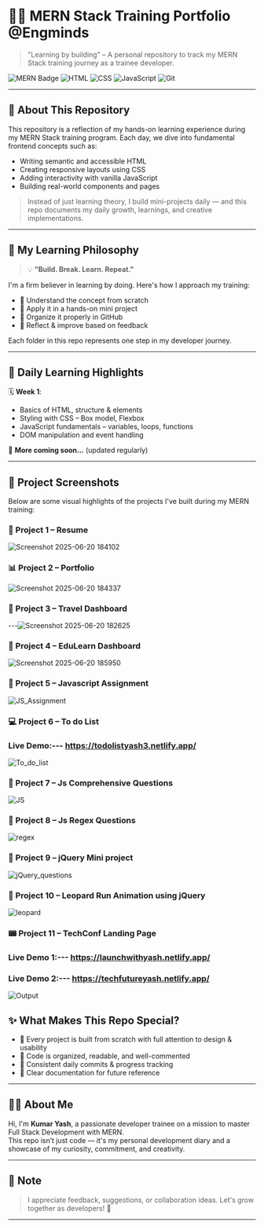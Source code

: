 # 👨‍💻 MERN Stack Training Portfolio @Engminds

> "Learning by building" – A personal repository to track my MERN Stack training journey as a trainee developer.

![MERN Badge](https://img.shields.io/badge/MERN-Training-blueviolet?style=flat-square&logo=react)
![HTML](https://img.shields.io/badge/HTML-%3C%2F%3E-orange?logo=html5) 
![CSS](https://img.shields.io/badge/CSS-%23-blue?logo=css3)
![JavaScript](https://img.shields.io/badge/JavaScript-ES6-yellow?logo=javascript)
![Git](https://img.shields.io/badge/Git-Enabled-informational?logo=git)

---

## 📖 About This Repository

This repository is a reflection of my hands-on learning experience during my MERN Stack training program. Each day, we dive into fundamental frontend concepts such as:

- Writing semantic and accessible HTML  
- Creating responsive layouts using CSS  
- Adding interactivity with vanilla JavaScript  
- Building real-world components and pages  

> Instead of just learning theory, I build mini-projects daily — and this repo documents my daily growth, learnings, and creative implementations.

---

## 🚀 My Learning Philosophy

> 💡 **"Build. Break. Learn. Repeat."**

I'm a firm believer in learning by doing. Here's how I approach my training:

- 🧠 Understand the concept from scratch  
- 🔨 Apply it in a hands-on mini project  
- 📂 Organize it properly in GitHub  
- 🧾 Reflect & improve based on feedback  

Each folder in this repo represents one step in my developer journey.

---

## 📆 Daily Learning Highlights

🗓️ **Week 1**:  
- Basics of HTML, structure & elements  
- Styling with CSS – Box model, Flexbox  
- JavaScript fundamentals – variables, loops, functions  
- DOM manipulation and event handling  

🔄 **More coming soon...** (updated regularly)

---

## 📸 Project Screenshots

Below are some visual highlights of the projects I've built during my MERN training:

<!-- Upload screenshots to the 'screenshots/' folder and use correct file names -->

### 🧪 Project 1 – Resume 
![Screenshot 2025-06-20 184102](https://github.com/user-attachments/assets/a292d388-6d85-4e80-915a-94629c6872b4)

### 📊 Project 2 – Portfolio 
![Screenshot 2025-06-20 184337](https://github.com/user-attachments/assets/ae6414a0-1ea4-48c3-812c-907bb40cdc00)

### 🛒 Project 3 – Travel Dashboard  
---![Screenshot 2025-06-20 182625](https://github.com/user-attachments/assets/a9272eb2-e9e3-4dbf-a751-a2bc32acceb2)

### 🧪 Project 4 – EduLearn Dashboard  

![Screenshot 2025-06-20 185950](https://github.com/user-attachments/assets/2161f60a-2ed4-474b-8a87-f361bbdf7148)

### 📃 Project 5 – Javascript Assignment 

![JS_Assignment](https://github.com/user-attachments/assets/80daa1f3-b0e2-44af-ba55-02a69abbf1de)

### 💻 Project 6 – To do List
### Live Demo:--- https://todolistyash3.netlify.app/

![To_do_list](https://github.com/user-attachments/assets/c1352e6e-e8ea-4a3e-83d0-e52c9b5743a7)

### 🤔 Project 7 – Js Comprehensive Questions

![JS](https://github.com/user-attachments/assets/abd14f9a-d0f5-4957-b3e8-4ebb009bd178)

### 📃 Project 8 – Js Regex Questions

![regex](https://github.com/user-attachments/assets/6322a64c-fd9b-4088-a611-5ac065d4009f)

### 📃 Project 9 – jQuery Mini project

![jQuery_questions](https://github.com/user-attachments/assets/6a156a98-5235-4c0b-bf87-93e53a2a0489)

### 🐆 Project 10 – Leopard Run Animation using jQuery

![leopard](https://github.com/user-attachments/assets/f1403e01-f830-4877-9280-24f9d5512bf9)

### 📟 Project 11 – TechConf Landing Page
### Live Demo 1:--- https://launchwithyash.netlify.app/
### Live Demo 2:--- https://techfutureyash.netlify.app/

![Output](https://github.com/user-attachments/assets/7a56459c-4210-4cdc-90b4-ce7e3cbba440)







## ✨ What Makes This Repo Special?

- 🧩 Every project is built from scratch with full attention to design & usability  
- 📌 Code is organized, readable, and well-commented  
- 🔁 Consistent daily commits & progress tracking  
- 📝 Clear documentation for future reference  

---

## 🙋‍♂️ About Me

Hi, I'm **Kumar Yash**, a passionate developer trainee on a mission to master Full Stack Development with MERN.  
This repo isn’t just code — it's my personal development diary and a showcase of my curiosity, commitment, and creativity.

---

## 📢 Note

> I appreciate feedback, suggestions, or collaboration ideas. Let's grow together as developers! 🌱

---
